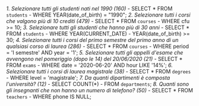 *1. Selezionare tutti gli studenti nati nel 1990 (160)*
    - SELECT * FROM `students`
    - WHERE YEAR(date_of_birth) = "1990";
*2. Selezionare tutti i corsi che valgono più di 10 crediti (479)*
    - SELECT * FROM `courses`
    - WHERE cfu >= 10;
*3. Selezionare tutti gli studenti che hanno più di 30 anni*
    - SELECT * FROM `students`
    - WHERE YEAR(CURRENT_DATE) - YEAR(date_of_birth) >= 30;
*4. Selezionare tutti i corsi del primo semestre del primo anno di un qualsiasi corso di laurea (286)*
    - SELECT * FROM `courses`
    - WHERE period = 'I semestre' AND year = '1';
*5. Selezionare tutti gli appelli d'esame che avvengono nel pomeriggio (dopo le 14) del 20/06/2020 (21)*
    - SELECT * FROM `exams`
    - WHERE date = '2020-06-20' AND hour LIKE '14%';
*6. Selezionare tutti i corsi di laurea magistrale (38)*
    - SELECT * FROM `degrees`
    - WHERE level = 'magistrale';
*7. Da quanti dipartimenti è composta l'università? (12)*
    - SELECT COUNT(*) 
    - FROM `departments`;
*8. Quanti sono gli insegnanti che non hanno un numero di telefono? (50)*
    - SELECT * FROM `teachers`
    - WHERE phone IS NULL;
